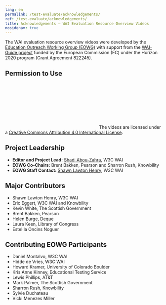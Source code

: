 ```yaml
---
lang: en
permalink: /test-evaluate/acknowledgements/
ref: /test-evaluate/acknowledgements/
title: Acknowledgements – WAI Evaluation Resource Overview Videos
nosidenav: true
---
```


The WAI evaluation resource overview videos were developed by the [Education Outreach Working Group (EOWG)](https://www.w3.org/WAI/EO/) with support from the [WAI-Guide project]( https://www.w3.org/WAI/about/projects/wai-guide/) funded by the European Commission (EC) under the Horizon 2020 program (Grant Agreement 822245).

Permission to Use
-----------------

<p><svg focusable="false" aria-hidden="true" class="icon-creative-commons "><use xlink:href="/WAI/assets/images/icons.svg#icon-creative-commons"></use></svg> The videos are licensed under a <a rel="license" href="http://creativecommons.org/licenses/by/4.0/">Creative Commons Attribution 4.0 International License</a>.</p></div>


Project Leadership
------------------

-   **Editor and Project Lead:** [Shadi Abou-Zahra](https://www.w3.org/People/shadi), W3C WAI
-   **EOWG Co-Chairs:** Brent Bakken, Pearson and Sharron Rush, Knowbility
-   **EOWG Staff Contact:** [Shawn Lawton Henry](https://www.w3.org/People/shawn), W3C WAI

Major Contributors
------------------

-   Shawn Lawton Henry, W3C WAI
-   Eric Eggert, W3C WAI and Knowbility
-   Kevin White, The Scottish Government
-   Brent Bakken, Pearson
-   Helen Burge, Deque
-   Laura Keen, Library of Congress
-   Estel·la Oncins Noguer

Contributing EOWG Participants
------------------------------

-   Daniel Montalvo, W3C WAI
-   Hidde de Vries, W3C WAI
-   Howard Kramer, University of Colorado Boulder
-   Kris Anne Kinney, Educational Testing Service
-   Lewis Phillips, AT&T
-   Mark Palmer, The Scottish Government
-   Sharron Rush, Knowbility
-   Sylvie Duchateau
-   Vicki Menezes Miller
